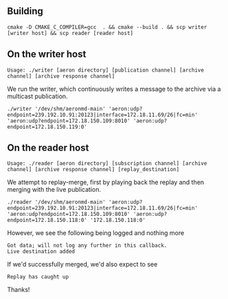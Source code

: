 ## Building

```
cmake -D CMAKE_C_COMPILER=gcc  . && cmake --build . && scp writer [writer host] && scp reader [reader host]
```

## On the writer host

`Usage: ./writer [aeron directory] [publication channel] [archive channel] [archive response channel]`

We run the writer, which continuously writes a message to the archive via a multicast publication.

```
./writer '/dev/shm/aeronmd-main' 'aeron:udp?endpoint=239.192.10.91:20123|interface=172.18.11.69/26|fc=min' 'aeron:udp?endpoint=172.18.150.109:8010' 'aeron:udp?endpoint=172.18.150.119:0'
```

## On the reader host

`Usage: ./reader [aeron directory] [subscription channel] [archive channel] [archive response channel] [replay_destination]`

We attempt to replay-merge, first by playing back the replay and then merging with the live publication.

```
./reader '/dev/shm/aeronmd-main' 'aeron:udp?endpoint=239.192.10.91:20123|interface=172.18.11.69/26|fc=min' 'aeron:udp?endpoint=172.18.150.109:8010' 'aeron:udp?endpoint=172.18.150.118:0' '172.18.150.118:0'
```

However, we see the following being logged and nothing more

```
Got data; will not log any further in this callback.
Live destination added
```
If we'd successfully merged, we'd also expect to see

```
Replay has caught up
```

Thanks!
